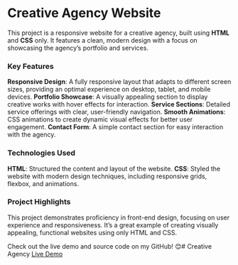 # Creative Agency Website

This project is a responsive website for a creative agency, built using **HTML** and **CSS** only. It features a clean, modern design with a focus on showcasing the agency’s portfolio and services.


### **Key Features**
 **Responsive Design**: A fully responsive layout that adapts to different screen sizes, providing an optimal experience on desktop, tablet, and mobile devices.
 **Portfolio Showcase**: A visually appealing section to display creative works with hover effects for interaction.
 **Service Sections**: Detailed service offerings with clear, user-friendly navigation.
 **Smooth Animations**: CSS animations to create dynamic visual effects for better user engagement.
 **Contact Form**: A simple contact section for easy interaction with the agency.



### Technologies Used
 **HTML**: Structured the content and layout of the website.
 **CSS**: Styled the website with modern design techniques, including responsive grids, flexbox, and animations.



### Project Highlights
This project demonstrates proficiency in front-end design, focusing on user experience and responsiveness. It’s a great example of creating visually appealing, functional websites using only HTML and CSS. 

Check out the live demo and source code on my GitHub! 😊# Creative Agency 
[Live Demo](https://mumar000.github.io/creative-agency-website/)
